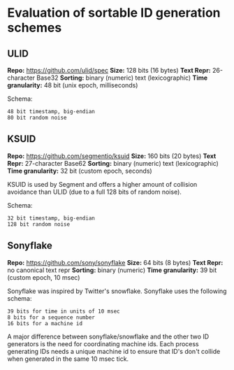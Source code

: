 # Evaluation of sortable ID generation schemes

## ULID

**Repo:** https://github.com/ulid/spec
**Size:** 128 bits (16 bytes)
**Text Repr:** 26-character Base32
**Sorting:** binary (numeric) text (lexicographic)
**Time granularity:** 48 bit (unix epoch, milliseconds)

Schema:

    48 bit timestamp, big-endian
    80 bit random noise

## KSUID

**Repo:** https://github.com/segmentio/ksuid
**Size:** 160 bits (20 bytes)
**Text Repr:** 27-character Base62
**Sorting:** binary (numeric) text (lexicographic)
**Time granularity:** 32 bit (custom epoch, seconds)

KSUID is used by Segment and offers a higher amount of collision avoidance than ULID (due to a full 128 bits of random noise).

Schema:

    32 bit timestamp, big-endian
    128 bit random noise

## Sonyflake

**Repo:** https://github.com/sony/sonyflake
**Size:** 64 bits (8 bytes)
**Text Repr:** no canonical text repr
**Sorting:** binary (numeric)
**Time granularity:** 39 bit (custom epoch, 10 msec)

Sonyflake was inspired by Twitter's snowflake. Sonyflake uses the following schema:

    39 bits for time in units of 10 msec
    8 bits for a sequence number
    16 bits for a machine id

A major difference between sonyflake/snowflake and the other two ID generators is the need for coordinating machine ids. Each process generating IDs needs a unique machine id to ensure that ID's don't collide when generated in the same 10 msec tick.